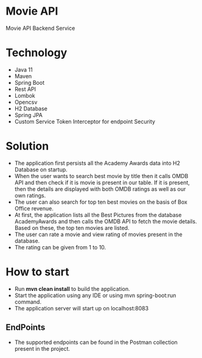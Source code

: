 # Movie API
Movie API Backend Service

# Technology
- Java 11
- Maven
- Spring Boot
- Rest API
- Lombok
- Opencsv 
- H2 Database
- Spring JPA
- Custom Service Token Interceptor for endpoint Security

# Solution
- The application first persists all the Academy Awards data into H2 Database on startup.
- When the user wants to search best movie by title then it calls OMDB API and then check if it is movie is present in our table. If it is present, then the details are displayed with both OMDB ratings as well as our own ratings. 
- The user can also search for top ten best movies on the basis of Box Office revenue.
- At first, the application lists all the Best Pictures from the database AcademyAwards and then calls the OMDB API to fetch the movie details. Based on these, the top ten movies are listed.
- The user can rate a movie and view rating of movies present in the database.
- The rating can be given from 1 to 10.


# How to start
- Run **mvn clean install** to build the application.
- Start the application using any IDE or using mvn spring-boot:run command.
- The application server will start up on localhost:8083

## EndPoints

- The supported endpoints can be found in the Postman collection present in the project. 